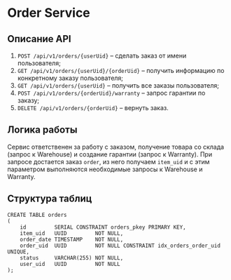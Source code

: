 # Order Service

## Описание API
1. `POST /api/v1/orders/{userUid}` – сделать заказ от имени пользователя;
1. `GET /api/v1/orders/{userUid}/{orderUid}` – получить информацию по конкретному заказу пользователя;
1. `GET /api/v1/orders/{userUid}` – получить все заказы пользователя;
1. `POST /api/v1/orders/{orderUid}/warranty` – запрос гарантии по заказу;
1. `DELETE /api/v1/orders/{orderUid}` – вернуть заказ.


## Логика работы
Сервис ответственен за работу с заказом, получение товара со склада (запрос к Warehouse) и создание гарантии (запрос к Warranty).
При запросе достается заказ `order`, из него получаем `item_uid` и с этим параметром выполняются необходимые запросы к Warehouse и Warranty. 

## Структура таблиц
```postgresql
CREATE TABLE orders
(
    id         SERIAL CONSTRAINT orders_pkey PRIMARY KEY,
    item_uid   UUID         NOT NULL,
    order_date TIMESTAMP    NOT NULL,
    order_uid  UUID         NOT NULL CONSTRAINT idx_orders_order_uid UNIQUE,
    status     VARCHAR(255) NOT NULL,
    user_uid   UUID         NOT NULL
);
```